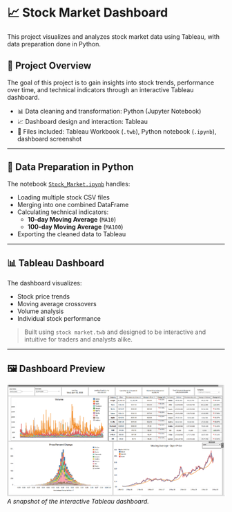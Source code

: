# 📈 Stock Market Dashboard

This project visualizes and analyzes stock market data using Tableau, with data preparation done in Python.

## 🔧 Project Overview

The goal of this project is to gain insights into stock trends, performance over time, and technical indicators through an interactive Tableau dashboard.

- 📊 Data cleaning and transformation: Python (Jupyter Notebook)
- 📈 Dashboard design and interaction: Tableau
- 📁 Files included: Tableau Workbook (`.twb`), Python notebook (`.ipynb`), dashboard screenshot

---

## 🧪 Data Preparation in Python

The notebook [`Stock_Market.ipynb`](Stock_Market.ipynb) handles:

- Loading multiple stock CSV files
- Merging into one combined DataFrame
- Calculating technical indicators:
  - **10-day Moving Average** (`MA10`)
  - **100-day Moving Average** (`MA100`)
- Exporting the cleaned data to Tableau

---

## 📊 Tableau Dashboard

The dashboard visualizes:

- Stock price trends
- Moving average crossovers
- Volume analysis
- Individual stock performance

> Built using `stock market.twb` and designed to be interactive and intuitive for traders and analysts alike.

---

## 🖼️ Dashboard Preview

![Dashboard Screenshot]({34048117-E2A3-48B4-A13F-41457BFA6FCC}.png)  
*A snapshot of the interactive Tableau dashboard.*
